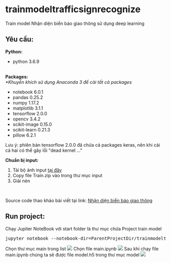 # trainmodeltrafficsignrecognize
Train model Nhận diện biển báo giao thông sử dụng deep learning
<h2>Yêu cầu:</h2>
<b>Python:</b><br>
<ul>
     <li>python 3.6.9</li>
</ul>
<br>
<b>Packages:</b><br>
<i>*Khuyến khích sử dụng Anaconda 3 để cài tất cả packages</i><br>


<ul>
    <li>notebook 6.0.1</li>
    <li>pandas 0.25.2</li>
    <li>numpy 1.17.2</li>
    <li>matplotlib 3.1.1</li>
	<li>tensorflow 2.0.0</li>
	<li>opencv 3.4.2</li>
    	<li>scikit-image 0.15.0</li>
	<li>scikit-learn 0.21.3</li>
	<li>pillow 6.2.1</li>
</ul>
Lưu ý: phiên bản tensorflow 2.0.0 đã chứa cả packages keras, nên khi cài cả hai có thể gây lỗi "dead kernel ..."<br>

<b>Chuẩn bị input:</b><br>
<ol class="n">
  <li>Tải bộ ảnh input <a href="https://drive.google.com/drive/folders/1VrYO0eTlz4ZDvpiDd8qPiJjFIethaOU1?usp=sharing">tại đây</a></li>
  <li>Copy file Train.zip vào trong thư mục input</li>
  <li>Giải nén</li>
</ol>

<br>
<p>Source code thao khảo bài viết tại link: <a href="https://viblo.asia/p/nhan-dien-bien-bao-giao-thong-gAm5yWQXZdb">Nhận diện biển báo giao thông</a></p>

<h2>Run project:</h2>
Chạy Jupiter NoteBook với start folder là thư mục chứa Project train model
<pre>jupyter notebook --notebook-dir=ParentProjectDir/trainmodeltrafficsignrecognize/</pre>
Chọn thư mục main trong list
<img src="https://github.com/quangkhoiuit98/trainmodeltrafficsignrecognize/blob/master/static/image/guide1.png">
Chọn file main.ipynb
<img src="https://github.com/quangkhoiuit98/trainmodeltrafficsignrecognize/blob/master/static/image/guide2.png">
Sau khi chạy file main.ipynb chúng ta sẽ được file model.h5 trong thư mục model
<img src="https://github.com/quangkhoiuit98/trainmodeltrafficsignrecognize/blob/master/static/image/guide3.png">
